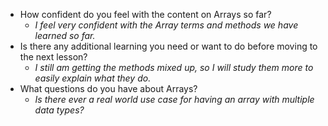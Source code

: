 * How confident do you feel with the content on Arrays so far?
  * _I feel very confident with the Array terms and methods we have learned so far._
* Is there any additional learning you need or want to do before moving to the next lesson?
  * _I still am getting the methods mixed up, so I will study them more to easily explain what they do._
* What questions do you have about Arrays?
  * _Is there ever a real world use case for having an array with multiple data types?_
